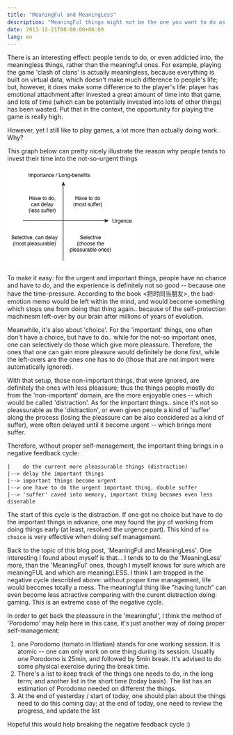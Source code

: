```yaml
---
title: "MeaningFul and MeaningLess"
description: "MeaningFul things might not be the one you want to do as much as the MeaningLess ones"
date: 2013-12-21T00:00:00+08:00
lang: en
---
```


There is an interesting effect: people tends to do, or even addicted
into, the meaningless things, rather than the meaningful ones. For example,
playing the game 'clash of clans' is actually meaningless, because
everything is built on virtual data, which doesn't make much difference to
people's life; but, however, it does make some difference to the player's
life: player has emotional attachment after invested a great amount of time
into that game, and lots of time (which can be potentially invested into
lots of other things) has been wasted. Put that in the context, the
opportunity for playing the game is really high.

However, yet I still like to play games, a lot more than actually doing
work. Why?

This graph below can pretty nicely illustrate the reason why people tends to
invest their time into the not-so-urgent things

![Importance vs Urgency](/assets/posts/discuss-importance.png)

To make it easy: for the urgent and important things, people have no chance and
have to do, and the experience is definitely not so good -- because one
have the time-pressure. According to the book <把时间当朋友>, the
bad-emotion memo would be left within the mind, and would become something
which stops one from doing that thing again.. because of the
self-protection machinesm left-over by our brain after millions of years of
evolution.

Meanwhile, it's also about 'choice'. For the 'important' things, one often
don't have a choice, but have to do.. while for the not-so important ones, one
can selectively do those which give more pleassure. Therefore, the ones
that one can gain more pleasure would definitely be done first, while the
left-overs are the ones one has to do (those that are not import were
automatically ignored).

With that setup, those non-important things, that were ignored, are
definitely the ones with less pleassure; thus the things people mostly do
from the 'non-important' domain, are the more enjoyable ones -- which would be
called 'distraction'. As for the important things.. since it's not so
pleassurable as the 'distraction', or even given people a kind of 'suffer'
along the process (losing the pleassure can be also considered as a kind of
suffer), were often delayed until it become urgent -- which brings more
suffer.


Therefore, without proper self-management, the important thing brings in
a negative feedback cycle:

    |    do the current more pleassurable things (distraction)
    |--> delay the important things
    |--> important things become urgent
    |--> one have to do the urgent important thing, double suffer
    |--> 'suffer' caved into memory, important thing becomes even less diserable 

The start of this cycle is the distraction. If one got no choice but have to do
the important things in advance, one may found the joy of working from doing
things early (at least, resolved the urgence part). This kind of `no choice` is
very effective when doing self management.

Back to the topic of this blog post, 'MeaningFul and MeaningLess'. One
interesting I found about myself is that... I tends to to do the 'MeaningLess'
more, than the 'MeaningFul' ones, though I myself knows for sure which are
meaningFUL and which are meaningLESS. I think I am trapped in the negative
cycle describled above: without proper time management, life would becomes
totally a mess. The meaningful thing like "having lunch" can even become less
attractive comparing with the curent distraction doing: gaming. This is an
extreme case of the negative cycle.

In order to get back the pleassure in the 'meaningful', I think the method of
'Porodomo' may help here in this case, it's just another way of doing proper
self-management:

  1. one Porodomo (tomato in Itliatian) stands for one working session. It is
  atomic -- one can only work on one thing during its session. Usuallly one
  Porodomo is 25min, and followed by 5min break. It's advised to do some
  physical exercise during the break time.
  2. There's a list to keep track of the things one needs to do, in the long
  term; and another list in the short time (today basis). The list has an
  estimation of Porodomo needed on different the things.
  3. At the end of yesterday / start of today, one should plan about the things
  need to do this coming day; at the end of today, one need to review the
  progress, and update the list

Hopeful this would help breaking the negative feedback cycle :)
